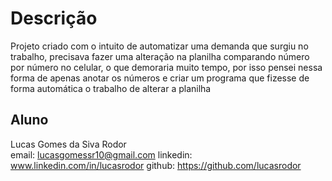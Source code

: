 # Descrição
Projeto criado com o intuito de automatizar uma demanda que surgiu no trabalho,
precisava fazer uma alteração na planilha comparando número por número no celular,
o que demoraria muito tempo, por isso pensei nessa forma de apenas anotar os números
e criar um programa que fizesse de forma automática o trabalho de alterar a planilha

## Aluno
Lucas Gomes da Siva Rodor\
email: lucasgomessr10@gmail.com
linkedin: www.linkedin.com/in/lucasrodor
github: https://github.com/lucasrodor